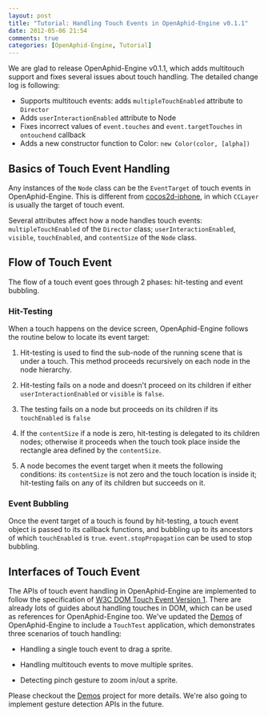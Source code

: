 ```yaml
---
layout: post
title: "Tutorial: Handling Touch Events in OpenAphid-Engine v0.1.1"
date: 2012-05-06 21:54
comments: true
categories: [OpenAphid-Engine, Tutorial]
---
```


We are glad to release OpenAphid-Engine v0.1.1, which adds multitouch support and fixes several issues about touch handling. The detailed change log is following:

<!-- more -->

- Supports multitouch events: adds `multipleTouchEnabled` attribute to `Director` 
- Adds `userInteractionEnabled` attribute to Node
- Fixes incorrect values of `event.touches` and `event.targetTouches` in `ontouchend` callback
- Adds a new constructor function to Color: `new Color(color, [alpha])` 

## Basics of Touch Event Handling

Any instances of the `Node` class can be the `EventTarget` of touch events in OpenAphid-Engine. This is different from [cocos2d-iphone](http://www.cocos2d-iphone.org/), in which `CCLayer` is usually the target of touch event.

Several attributes affect how a node handles touch events: `multipleTouchEnabled` of the `Director` class; `userInteractionEnabled`, `visible`, `touchEnabled`, and `contentSize` of the `Node` class.

## Flow of Touch Event

The flow of a touch event goes through 2 phases: hit-testing and event bubbling.

### Hit-Testing

When a touch happens on the device screen, OpenAphid-Engine follows the routine below to locate its event target:

1. Hit-testing is used to find the sub-node of the running scene that is under a touch. This method proceeds recursively on each node in the node hierarchy.

2. Hit-testing fails on a node and doesn't proceed on its children if either `userInteractionEnabled` or `visible` is `false`.

3. The testing fails on a node but proceeds on its children if its `touchEnabled` is `false`

4. If the `contentSize` if a node is zero, hit-testing is delegated to its children nodes; otherwise it proceeds when the touch took place inside the rectangle area defined by the `contentSize`.

5. A node becomes the event target when it meets the following conditions: its `contentSize` is not zero and the touch location is inside it; hit-testing fails on any of its children but succeeds on it.

### Event Bubbling

Once the event target of a touch is found by hit-testing, a touch event object is passed to its callback functions, and bubbling up to its ancestors of which `touchEnabled` is `true`. `event.stopPropagation` can be used to stop bubbling.

## Interfaces of Touch Event

The APIs of touch event handling in OpenAphid-Engine are implemented to follow the specification of [W3C DOM Touch Event Version 1](http://www.w3.org/TR/touch-events/). There are already lots of guides about handling touches in DOM, which can be used as references for OpenAphid-Engine too. We've updated the [Demos](https://github.com/openaphid/Demos) of OpenAphid-Engine to include a `TouchTest` application, which demonstrates three scenarios of touch handling:

- Handling a single touch event to drag a sprite.

- Handling multitouch events to move multiple sprites.

- Detecting pinch gesture to zoom in/out a sprite.

Please checkout the [Demos](https://github.com/openaphid/Demos) project for more details. We're also going to implement gesture detection APIs in the future.